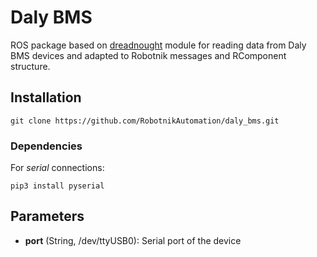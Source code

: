 # Daly BMS

ROS package based on [dreadnought](https://github.com/dreadnought) module for reading data from Daly BMS devices and adapted to Robotnik messages and RComponent structure.

## Installation

```
git clone https://github.com/RobotnikAutomation/daly_bms.git
```

### Dependencies

For *serial* connections:
```
pip3 install pyserial
```

## Parameters

- **port** (String, /dev/ttyUSB0): Serial port of the device
